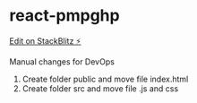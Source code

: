 # react-pmpghp

[Edit on StackBlitz ⚡️](https://stackblitz.com/edit/react-pmpghp)

Manual changes for DevOps

1. Create folder public and move file index.html
2. Create folder src and move file .js and css